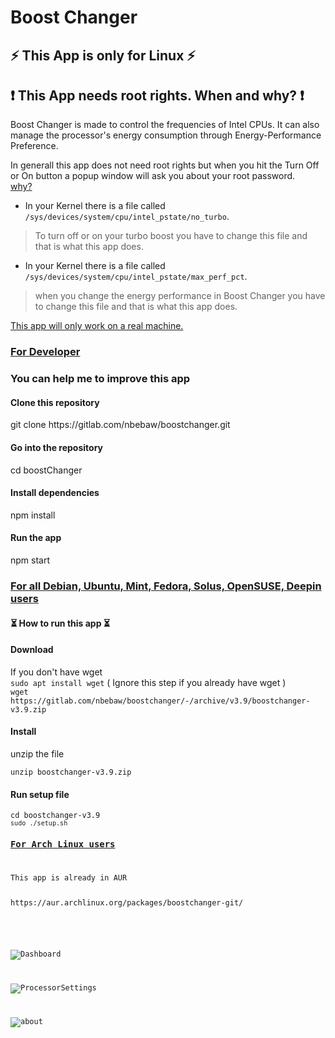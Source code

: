 # Boost Changer

<h2>&#9889; This App is only for Linux &#9889;</h2>
<h2>&#10071; This App needs root rights. When and why? &#10071;</h2>
<p>Boost Changer is made to control the frequencies of Intel CPUs. It can also manage the processor's energy consumption through Energy-Performance Preference.</p>
<p>In generall this app does not need root rights but when you hit the Turn Off or On button a popup window will ask you about your root password.<br>
<u>why?</u> 

- In your Kernel there is a file called <code>/sys/devices/system/cpu/intel_pstate/no_turbo</code>.
> To turn off or on your turbo boost you have to change this file and that is what this app does.<br>

- In your Kernel there is a file called <code>/sys/devices/system/cpu/intel_pstate/max_perf_pct</code>.
> when you change the energy performance in Boost Changer you have to change this file and that is what this app does.

<u>This app will only work on a real machine.</u>
<h3><u>For Developer</u><h3>
You can help me to improve this app
<h4>Clone this repository</h4>
git clone https://gitlab.com/nbebaw/boostchanger.git
<h4>Go into the repository</h4>
cd boostChanger
<h4>Install dependencies</h4>
npm install
<h4>Run the app</h4>
npm start
<br>
<h3><u>For all Debian, Ubuntu, Mint, Fedora, Solus, OpenSUSE, Deepin users </u></h3>
<h4>&#9203; How to run this app &#9203;</h4>
<h4>Download</h4>
If you don't have wget<br>
<code>sudo apt install wget</code> ( Ignore this step if you already have wget ) <br>
<code>wget https://gitlab.com/nbebaw/boostchanger/-/archive/v3.9/boostchanger-v3.9.zip</code><br>
<h4>Install</h4>
<p>unzip the file</p>
<code>unzip boostchanger-v3.9.zip</code>
<h4>Run setup file</h4>
<code>cd boostchanger-v3.9
<code>sudo ./setup.sh</code>
<h3><u>For Arch Linux users</u></h3>
<p>This app is already in AUR</p>
https://aur.archlinux.org/packages/boostchanger-git/

<br>

![Dashboard](/uploads/f6ad43a12647f17ad2f34c500ba76ee9/Dashboard.png)

![ProcessorSettings](/uploads/925a7ce3857fd9dd729b9f554c50a20b/ProcessorSettings.png)

![about](/uploads/2c3f6285044e626f7c0cec5447228a73/about.png)
